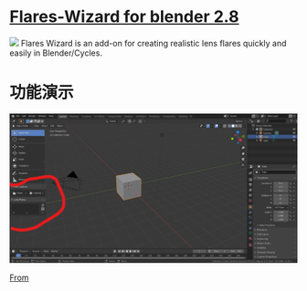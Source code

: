 # [Flares-Wizard for blender 2.8]()

![](https://codeofart.com/wp-content/uploads/2016/09/Thumb-1200x556.jpg)
Flares Wizard is an add-on for creating realistic lens flares quickly and easily in Blender/Cycles.

# 功能演示
![img](https://github.com/BlenderCN/Flares-Wizard/blob/master/screen.jpg)

[From](https://codeofart.com/flares-wizard/)
